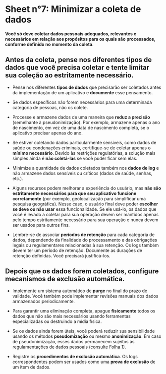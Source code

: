 # Sheet n°7: Minimizar a coleta de dados

#### Você só deve coletar dados pessoais adequados, relevantes e necessários em relação aos propósitos para os quais são processados, conforme definido no momento da coleta.

## Antes da coleta, pense nos diferentes tipos de dados que você precisa coletar e tente limitar sua coleção ao estritamente necessário.

* Pense nos diferentes **tipos de dados** que precisarão ser coletados antes da implementação de um aplicativo e **documente** esse pensamento.

* Se dados específicos não forem necessários para uma determinada categoria de pessoas, não os colete.

* Processe e armazene dados de uma maneira que **reduz a precisão** (semelhante à pseudonimização). Por exemplo, armazene apenas o ano de nascimento, em vez de uma data de nascimento completa, se o aplicativo precisar apenas do ano.

* Se estiver coletando dados particularmente sensíveis, como dados de saúde ou condenações criminais, certifique-se de coletar apenas o **mínimo necessário**. Devido às restrições regulatórias, a solução mais simples ainda é **não coletá-las** se você puder ficar sem elas.

* Minimize a quantidade de dados coletados também nos **dados de log** e não armazene dados sensíveis ou críticos (dados de saúde, senhas, etc.).

* Alguns recursos podem melhorar a experiência do usuário, mas **não são estritamente necessários para que seu aplicativo funcione corretamente** (por exemplo, geolocalização para simplificar uma pesquisa geográfica). Nesse caso, o usuário final deve poder **escolher se deve ou não usar** essa funcionalidade. Se ele usá-lo, os dados que você é levado a coletar para sua operação devem ser mantidos apenas pelo tempo estritamente necessário para sua operação e nunca devem ser usados para outros fins.

* Lembre-se de associar **períodos de retenção** para cada categoria de dados, dependendo da finalidade do processamento e das obrigações legais ou regulamentares relacionadas à sua retenção. Os logs também devem ter um período de retenção. Documente as durações de retenção definidas. Você precisará justificá-los.

## Depois que os dados forem coletados, configure mecanismos de exclusão automática.

* Implemente um sistema automático de **purge** no final do prazo de validade. Você também pode implementar revisões manuais dos dados armazenados periodicamente.

* Para garantir uma eliminação completa, apague **fisicamente** todos os dados que não são mais necessários usando ferramentas especializadas ou destruindo a mídia física.

* Se os dados ainda forem úteis, você poderá reduzir sua sensibilidade usando os métodos **pseudomização** ou mesmo **anonimização**. Em caso de pseudonimização, esses dados permanecem sujeitos às regulamentações de dados pessoais (consulte [Folha 1](#Sheet_n°1_:_Identify_personal_data)).

* Registre os **procedimentos de exclusão automática**. Os logs correspondentes podem ser usados como uma **prova de exclusão** de um item de dados.

